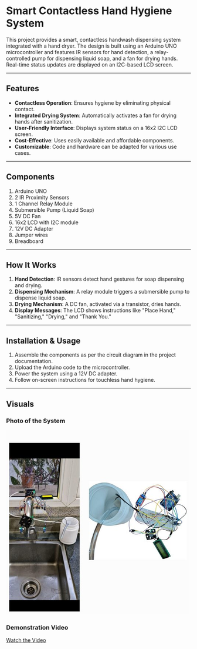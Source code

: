 # Smart Contactless Hand Hygiene System

This project provides a smart, contactless handwash dispensing system integrated with a hand dryer. The design is built using an Arduino UNO microcontroller and features IR sensors for hand detection, a relay-controlled pump for dispensing liquid soap, and a fan for drying hands. Real-time status updates are displayed on an I2C-based LCD screen.

---

## Features
- **Contactless Operation**: Ensures hygiene by eliminating physical contact.
- **Integrated Drying System**: Automatically activates a fan for drying hands after sanitization.
- **User-Friendly Interface**: Displays system status on a 16x2 I2C LCD screen.
- **Cost-Effective**: Uses easily available and affordable components.
- **Customizable**: Code and hardware can be adapted for various use cases.

---

## Components
1. Arduino UNO
2. 2 IR Proximity Sensors
3. 1 Channel Relay Module
4. Submersible Pump (Liquid Soap)
5. 5V DC Fan
6. 16x2 LCD with I2C module
7. 12V DC Adapter
8. Jumper wires
9. Breadboard

---

## How It Works
1. **Hand Detection**: IR sensors detect hand gestures for soap dispensing and drying.
2. **Dispensing Mechanism**: A relay module triggers a submersible pump to dispense liquid soap.
3. **Drying Mechanism**: A DC fan, activated via a transistor, dries hands.
4. **Display Messages**: The LCD shows instructions like "Place Hand," "Sanitizing," "Drying," and "Thank You."

---

## Installation & Usage
1. Assemble the components as per the circuit diagram in the project documentation.
2. Upload the Arduino code to the microcontroller.
3. Power the system using a 12V DC adapter.
4. Follow on-screen instructions for touchless hand hygiene.

---

## Visuals
### Photo of the System
![System Photo](Visuals/image.jpg)

### Demonstration Video
[Watch the Video](Visuals/video.mp4)


